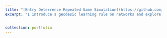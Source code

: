 ```yaml
---
title: "[Entry Deterrence Repeated Game Simulation](https://github.com/gevorgii/game-theory)"
excerpt: "I introduce a geodesic learning rule on networks and explore information propagation speed and effect on establishing reputation effect, market entry and maximum achievable payoff. 1<br/> <img src='/images/thesfig5.png' width="200" height="400" />"


collection: portfolio
---
```



